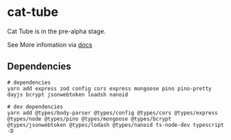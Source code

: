 # cat-tube

Cat Tube is in the pre-alpha stage.

See More infomation via [docs](docs/index.md)

## Dependencies

``` shell
# dependencies
yarn add express zod config cors express mongoose pino pino-pretty dayjs bcrypt jsonwebtoken loadsh nanoid

# dev dependencies
yarn add @types/body-parser @types/config @types/cors @types/express @types/node @types/pino @types/mongoose @types/bcrypt @types/jsonwebtoken @types/lodash @types/nanoid ts-node-dev typescript -D

```
